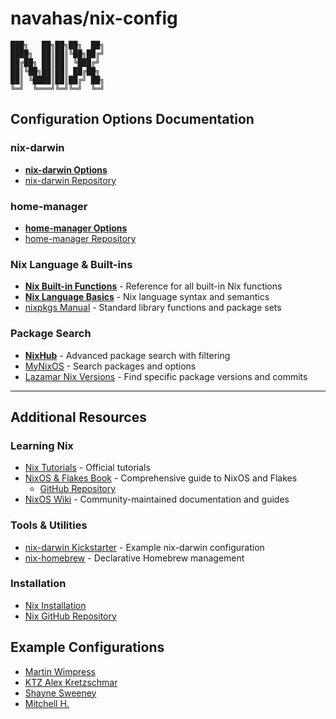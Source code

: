 # navahas/nix-config

```
███╗   ██╗██╗██╗  ██╗
████╗  ██║██║╚██╗██╔╝
██╔██╗ ██║██║ ╚███╔╝
██║╚██╗██║██║ ██╔██╗
██║ ╚████║██║██╔╝ ██╗
╚═╝  ╚═══╝╚═╝╚═╝  ╚═╝
```

## Configuration Options Documentation

### nix-darwin
- **[nix-darwin Options](https://nix-darwin.github.io/nix-darwin/manual/index.html)**
- [nix-darwin Repository](https://github.com/nix-darwin/nix-darwin)

### home-manager
- **[home-manager Options](https://nix-community.github.io/home-manager/options.xhtml)**
- [home-manager Repository](https://github.com/nix-community/home-manager)

### Nix Language & Built-ins
- **[Nix Built-in Functions](https://nix.dev/manual/nix/2.32/language/builtins)** - Reference for all built-in Nix functions
- **[Nix Language Basics](https://nix.dev/manual/nix/2.32/language/)** - Nix language syntax and semantics
- [nixpkgs Manual](https://nixos.org/manual/nixpkgs/stable/) - Standard library functions and package sets

### Package Search
- **[NixHub](https://www.nixhub.io/)** - Advanced package search with filtering
- [MyNixOS](https://mynixos.com/) - Search packages and options
- [Lazamar Nix Versions](https://lazamar.co.uk/nix-versions/) - Find specific package versions and commits

---

## Additional Resources

### Learning Nix
- [Nix Tutorials](https://nix.dev/tutorials) - Official tutorials
- [NixOS & Flakes Book](https://nixos-and-flakes.thiscute.world/) - Comprehensive guide to NixOS and Flakes
  - [GitHub Repository](https://github.com/ryan4yin/nixos-and-flakes-book)
- [NixOS Wiki](https://nixos.wiki/) - Community-maintained documentation and guides

### Tools & Utilities
- [nix-darwin Kickstarter](https://github.com/ryan4yin/nix-darwin-kickstarter) - Example nix-darwin configuration
- [nix-homebrew](https://github.com/zhaofengli/nix-homebrew) - Declarative Homebrew management

### Installation
- [Nix Installation](https://nixos.org/download/#download-nix)
- [Nix GitHub Repository](https://github.com/NixOS/nix)

## Example Configurations

- [Martin Wimpress](https://github.com/wimpysworld/nix-config)
- [KTZ Alex Kretzschmar](https://github.com/ironicbadger/nix-config)
- [Shayne Sweeney](https://github.com/shayne/nixos-config)
- [Mitchell H.](https://github.com/mitchellh/nixos-config)
